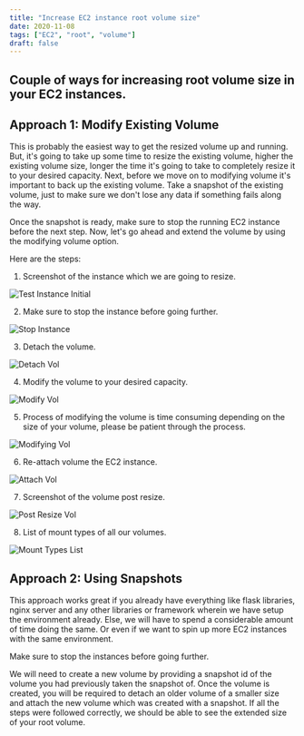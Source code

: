 ```yaml
---
title: "Increase EC2 instance root volume size"
date: 2020-11-08
tags: ["EC2", "root", "volume"]
draft: false
---
```


Couple of ways for increasing root volume size in your EC2 instances.
------

Approach 1: Modify Existing Volume
-----
This is probably the easiest way to get the resized volume up and running. But, it's going to take up some time to resize the existing volume, higher the existing volume size, longer the time it's going to take to completely resize it to your desired capacity. Next, before we move on to modifying volume it's important to back up the existing volume. Take a snapshot of the existing volume, just to make sure we don't lose any data if something fails along the way.

Once the snapshot is ready, make sure to stop the running EC2 instance before the next step. Now, let's go ahead and extend the volume by using the modifying volume option.

Here are the steps:

1. Screenshot of the instance which we are going to resize.

![Test Instance Initial](https://navymerianda.com/images/Test-Instance-Initial.png)

2. Make sure to stop the instance before going further.

![Stop Instance](https://navymerianda.com/images/Stop-Instance.jpg)

3. Detach the volume.

![Detach Vol](https://navymerianda.com/images/Detach-Vol.jpg)

4. Modify the volume to your desired capacity.

![Modify Vol](https://navymerianda.com/images/Modify-Vol.jpg)

5. Process of modifying the volume is time consuming depending on the size of your volume, please be patient through the process.

![Modifying Vol](https://navymerianda.com/images/Processing-Modify-Vol.jpg)

6. Re-attach volume the EC2 instance.

![Attach Vol](https://navymerianda.com/images/Attach-Vol.jpg)

7. Screenshot of the volume post resize.

![Post Resize Vol](https://navymerianda.com/images/Post-Resizing.jpg)

8. List of mount types of all our volumes.

![Mount Types List](https://navymerianda.com/images/Mount-Types-Post.jpg)

Approach 2: Using Snapshots
-----
This approach works great if you already have everything like flask libraries, nginx server and any other libraries or framework wherein we have setup the environment already. Else, we will have to spend a considerable amount of time doing the same. Or even if we want to spin up more EC2 instances with the same environment.

Make sure to stop the instances before going further.

We will need to create a new volume by providing a snapshot id of the volume you had previously taken the snapshot of.
Once the volume is created, you will be required to detach an older volume of a smaller size and attach the new volume
which was created with a snapshot. If all the steps were followed correctly, we should be able to see the extended size
of your root volume.